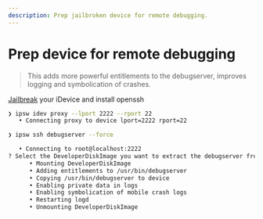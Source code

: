 ```yaml
---
description: Prep jailbroken device for remote debugging.
---
```


# Prep device for remote debugging

> This adds more powerful entitlements to the debugserver, improves logging and symbolication of crashes.

[Jailbreak](https://checkra.in/) your iDevice and install openssh

```bash
❯ ipsw idev proxy --lport 2222 --rport 22
   • Connecting proxy to device lport=2222 rport=22
```

```bash
❯ ipsw ssh debugserver --force

   • Connecting to root@localhost:2222
? Select the DeveloperDiskImage you want to extract the debugserver from: 14.1/DeveloperDiskImage.dmg
      • Mounting DeveloperDiskImage
      • Adding entitlements to /usr/bin/debugserver
      • Copying /usr/bin/debugserver to device
      • Enabling private data in logs
      • Enabling symbolication of mobile crash logs
      • Restarting logd
      • Unmounting DeveloperDiskImage
```

